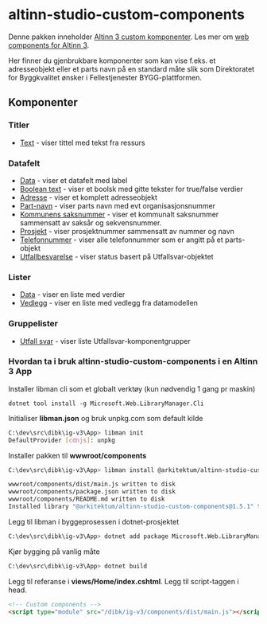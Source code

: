 # altinn-studio-custom-components

Denne pakken inneholder [Altinn 3 custom komponenter](https://docs.altinn.studio/nb/altinn-studio/reference/ux/components/custom/). Les mer om [web components for Altinn 3](https://github.com/Altinn/altinn-studio/issues/8681).

Her finner du gjenbrukbare komponenter som kan vise f.eks. et adresseobjekt eller et parts navn på en standard måte slik som Direktoratet for Byggkvalitet ønsker i Fellestjenester BYGG-plattformen.

## Komponenter

### Titler

- [Text](src/components/data-components/custom-header-text/) - viser tittel med tekst fra ressurs

### Datafelt

- [Data](src/components/data-components/custom-field-data/) - viser et datafelt med label
- [Boolean text](src/components/data-components/custom-field-boolean-text/) - viser et boolsk med gitte tekster for true/false verdier
- [Adresse](src/components/data-components/custom-field-adresse/) - viser et komplett adresseobjekt
- [Part-navn](src/components/data-components/custom-field-part-navn/) - viser parts navn med evt organisasjonsnummer
- [Kommunens saksnummer](src/components/data-components/custom-field-kommunens-saksnummer/) - viser et kommunalt saksnummer sammensatt av saksår og sekvensnummer.
- [Prosjekt](src/components/data-components/custom-field-prosjekt/) - viser prosjektnummer sammensatt av nummer og navn
- [Telefonnummer](src/components/data-components/custom-field-telefonnummer/) - viser alle telefonnummer som er angitt på et parts-objekt
- [Utfallbesvarelse](src/components/data-components/custom-field-utfall-svar-status/) - viser status basert på Utfallsvar-objektet

### Lister

- [Data](src/components/data-components/custom-list-data/) - viser en liste med verdier
- [Vedlegg](src/components/data-components/custom-list-vedlegg/) - viser en liste med vedlegg fra datamodellen

### Gruppelister

- [Utfall svar](src/components/data-components/custom-grouplist-utfall-svar-type/) - viser liste Utfallsvar-komponentgrupper

### Hvordan ta i bruk altinn-studio-custom-components i en Altinn 3 App

Installer libman cli som et globalt verktøy (kun nødvendig 1 gang pr maskin)

```dotnet tool install -g Microsoft.Web.LibraryManager.Cli```

Initialiser __libman.json__ og bruk unpkg.com som default kilde

```bash
C:\dev\src\dibk\ig-v3\App> libman init
DefaultProvider [cdnjs]: unpkg
```

Installer pakken til __wwwroot/components__

```bash
C:\dev\src\dibk\ig-v3\App> libman install @arkitektum/altinn-studio-custom-components@1.5.1 -d wwwroot/components

wwwroot/components/dist/main.js written to disk
wwwroot/components/package.json written to disk
wwwroot/components/README.md written to disk
Installed library "@arkitektum/altinn-studio-custom-components@1.5.1" to "wwwroot/components"
```

Legg til libman i byggeprosessen i dotnet-prosjektet

```bash
C:\dev\src\dibk\ig-v3\App> dotnet add package Microsoft.Web.LibraryManager.Build
```

Kjør bygging på vanlig måte

```bash
C:\dev\src\dibk\ig-v3\App> dotnet build
```

Legg til referanse i __views/Home/index.cshtml__. Legg til script-taggen i head.

```html
<!-- Custom components -->
<script type="module" src="/dibk/ig-v3/components/dist/main.js"></script>
```
